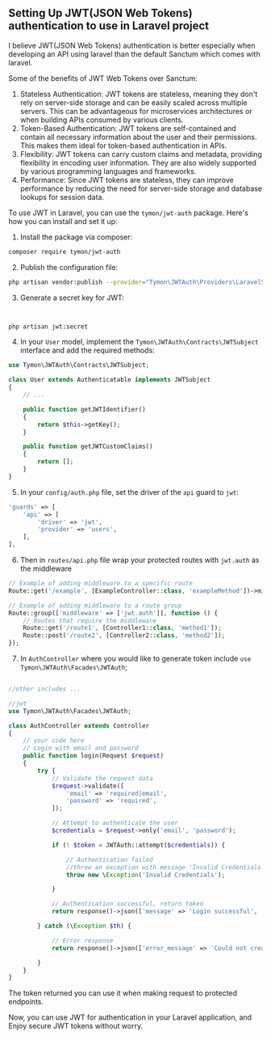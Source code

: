 ## Setting Up JWT(JSON Web Tokens) authentication to use in Laravel project

I believe JWT(JSON Web Tokens) authentication is better especially when developing an API using laravel than the default Sanctum which comes with laravel.

Some of the benefits of JWT Web Tokens over Sanctum: 

1. Stateless Authentication: 
    JWT tokens are stateless, meaning they don't rely on server-side storage and can be easily scaled across multiple servers. This can be advantageous for microservices architectures or when building APIs consumed by various clients.
2. Token-Based Authentication: 
    JWT tokens are self-contained and contain all necessary information about the user and their permissions. This makes them ideal for token-based authentication in APIs.
3. Flexibility: 
    JWT tokens can carry custom claims and metadata, providing flexibility in encoding user information. They are also widely supported by various programming languages and frameworks.
4. Performance: 
    Since JWT tokens are stateless, they can improve performance by reducing the need for server-side storage and database lookups for session data.

To use JWT in Laravel, you can use the `tymon/jwt-auth` package. Here's how you can install and set it up:

1. Install the package via composer:

```bash
composer require tymon/jwt-auth
```

2. Publish the configuration file:

```bash
php artisan vendor:publish --provider="Tymon\JWTAuth\Providers\LaravelServiceProvider"
```

3. Generate a secret key for JWT:

```bash


php artisan jwt:secret
```

4. In your `User` model, implement the `Tymon\JWTAuth\Contracts\JWTSubject` interface and add the required methods:

```php
use Tymon\JWTAuth\Contracts\JWTSubject;

class User extends Authenticatable implements JWTSubject
{
    // ...

    public function getJWTIdentifier()
    {
        return $this->getKey();
    }

    public function getJWTCustomClaims()
    {
        return [];
    }
}
```

5. In your `config/auth.php` file, set the driver of the `api` guard to `jwt`:

```php
'guards' => [
    'api' => [
        'driver' => 'jwt',
        'provider' => 'users',
    ],
],
```

6. Then in `routes/api.php` file wrap your protected routes with `jwt.auth` as the middleware

```php
// Example of adding middleware to a specific route
Route::get('/example', [ExampleController::class, 'exampleMethod'])->middleware('jwt.auth');

// Example of adding middleware to a route group
Route::group(['middleware' => ['jwt.auth']], function () {
    // Routes that require the middleware
    Route::get('/route1', [Controller1::class, 'method1']);
    Route::post('/route2', [Controller2::class, 'method2']);
});
```

7. In `AuthController` where you would like to generate token include  `use Tymon\JWTAuth\Facades\JWTAuth`;

```php

//other includes ...

//jwt
use Tymon\JWTAuth\Facades\JWTAuth;

class AuthController extends Controller
{
    // your code here
    // Login with email and password
    public function login(Request $request)
    {
        try {
            // Validate the request data
            $request->validate([
                'email' => 'required|email',
                'password' => 'required',
            ]);

            // Attempt to authenticate the user
            $credentials = $request->only('email', 'password');

            if (! $token = JWTAuth::attempt($credentials)) {

                // Authentication failed
                //throw an exception with message 'Invalid Credentials'
                throw new \Exception('Invalid Credentials');

            }

            // Authentication successful, return token
            return response()->json(['message' => 'Login successful', 'token' => $token], 200);

        } catch (\Exception $th) {

            // Error response 
            return response()->json(['error_message' => 'Could not create token', 'error' => $th->getMessage()], 500);

        }
    }
}
```

The token returned you can use it when making request to protected endpoints.

Now, you can use JWT for authentication in your Laravel application, and Enjoy secure JWT tokens without worry. 
